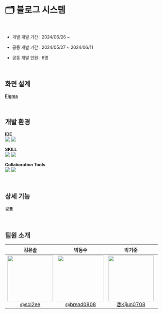 # 🗂️ 블로그 시스템
<br>

- 개별 개발 기간 : 2024/06/26 ~

- 공동 개발 기간 : 2024/05/27 ~ 2024/06/11
- 공동 개발 인원 : 6명

<br>

## 화면 설계

**[Figma](https://www.figma.com/design/AbrPeZXwssvVnBM3n9ZNkk/Bloomy?node-id=0-1&t=bdKGPKAuQtSmZXb2-1)**

<br>

## 개발 환경

**IDE**   
<img src="https://img.shields.io/badge/intellijidea-000000?style=flat-square&logo=intellijidea&logoColor=white"/>
<img src="https://img.shields.io/badge/visualstudiocode-007ACC?style=flat-square&logo=visualstudiocode&logoColor=white"/>

**SKILL**  
<img src="https://img.shields.io/badge/Spring Boot-6DB33F?style=flat-square&logo=Spring Boot&logoColor=white">
<img src="https://img.shields.io/badge/thymeleaf-005F0F?style=flat-square&logo=thymeleaf&logoColor=white">

**Collaboration Tools**  
<img src="https://img.shields.io/badge/github-181717?style=flat-square&logo=github&logoColor=white"> 
<img src="https://img.shields.io/badge/discord-5865F2?style=flat-square&logo=discord&logoColor=white">

<br>


## 상세 기능

**공통**



<br>

## 팀원 소개
<div align="center">

| **김은솔** | **박동수** | **박기준** | **윤준섭** |**이지유**|**정혜정**|
|:-:|:-:|:-:|:-:|:-:|:-:|
|[<img src="https://avatars.githubusercontent.com/u/155609506?v=4" width="150" height="150"/> <br> @sol2ee](https://github.com/sol2ee)|[<img src="https://avatars.githubusercontent.com/u/155510771?v=4" width="150" height="150"/> <br> @bread0808](https://github.com/bread0808)|[<img src="https://avatars.githubusercontent.com/u/157680931?v=4" width="150" height="150"/> <br> @Kijun0708](https://github.com/Kijun0708)|[<img src="https://avatars.githubusercontent.com/u/72927363?v=4" width="150" height="150"/> <br> @jjjub](https://github.com/jjjub)|[<img src="https://avatars.githubusercontent.com/u/153978814?v=4" width="150" height="150"/> <br> @zyoo-d](https://github.com/zyoo-d)|[<img src="https://avatars.githubusercontent.com/u/128907052?v=4" width="150" height="150"/> <br> @VVjD](https://github.com/VVjD)|

</div>
